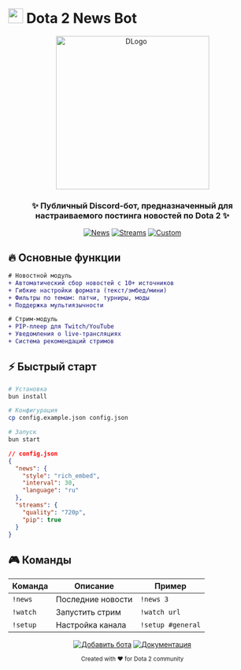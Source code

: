 # <img src="https://i.imgur.com/J4h8NOO.png" width="30" height="30"> Dota 2 News Bot

<p align="center">
  <img src="https://i.postimg.cc/QCzrwdmn/Group-10.png" width="311" alt="DLogo">
</p>

<h3 align="center">✨ Публичный Discord-бот, предназначенный для настраиваемого постинга новостей по Dota 2 ✨</h3>

<div align="center">
  
[![News](https://img.shields.io/badge/NEWS-Автоматические-blueviolet?style=flat-square&logo=bookstack)](https://)
[![Streams](https://img.shields.io/badge/STREAMS-Twitch/YouTube-red?style=flat-square&logo=twitch)](https://)
[![Custom](https://img.shields.io/badge/SETUP-Гибкая_настройка-orange?style=flat-square&logo=settings)](https://)

</div>

## 🔥 Основные функции

```diff
# Новостной модуль
+ Автоматический сбор новостей с 10+ источников
+ Гибкие настройки формата (текст/эмбед/мини)
+ Фильтры по темам: патчи, турниры, моды
+ Поддержка мультиязычности

# Стрим-модуль
+ PIP-плеер для Twitch/YouTube
+ Уведомления о live-трансляциях
+ Система рекомендаций стримов
```

## ⚡️ Быстрый старт

```bash
# Установка
bun install

# Конфигурация
cp config.example.json config.json

# Запуск
bun start
```

```json
// config.json
{
  "news": {
    "style": "rich_embed",
    "interval": 30,
    "language": "ru"
  },
  "streams": {
    "quality": "720p",
    "pip": true
  }
}
```

## 🎮 Команды

| Команда       | Описание                  | Пример               |
|--------------|--------------------------|----------------------|
| `!news`      | Последние новости        | `!news 3`           |
| `!watch`     | Запустить стрим          | `!watch url`        |
| `!setup`     | Настройка канала         | `!setup #general`   |

<div align="center">

[![Добавить бота](https://img.shields.io/badge/-ДОБАВИТЬ_БОТА-7289DA?style=for-the-badge&logo=discord)](https://)
[![Документация](https://img.shields.io/badge/-ДОКУМЕНТАЦИЯ-white?style=for-the-badge)](https://)

</div>

<p align="center">
  <sub>Created with ❤️ for Dota 2 community</sub>
</p>
